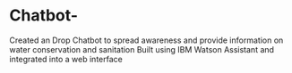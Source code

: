 # Chatbot-
Created an Drop Chatbot to spread awareness and provide information on water conservation and sanitation
Built using IBM Watson Assistant and integrated into a web interface
